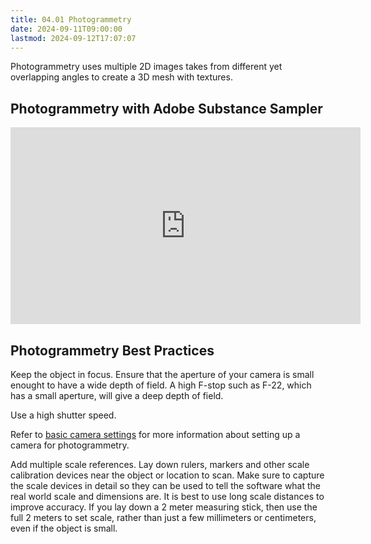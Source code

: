 ```yaml
---
title: 04.01 Photogrammetry
date: 2024-09-11T09:00:00
lastmod: 2024-09-12T17:07:07
---
```


Photogrammetry uses multiple 2D images takes from different yet overlapping angles to create a 3D mesh with textures.

## Photogrammetry with Adobe Substance Sampler

<div class="iframe-16-9-container">
<iframe class="youTubeIframe" width="560" height="315" src="https://www.youtube.com/embed/wUA6qzFK_FU?rel=0" title="YouTube video player" frameborder="0" allow="accelerometer; autoplay; clipboard-write; encrypted-media; gyroscope; picture-in-picture; web-share" referrerpolicy="strict-origin-when-cross-origin" allowfullscreen></iframe>
</div>

## Photogrammetry Best Practices

Keep the object in focus. Ensure that the aperture of your camera is small enought to have a wide depth of field. A high F-stop such as F-22, which has a small aperture, will give a deep depth of field.

Use a high shutter speed.

Refer to [basic camera settings](../../../../photography/basic-camera-settings.md) for more information about setting up a camera for photogrammetry.

Add multiple scale references. Lay down rulers, markers and other scale calibration devices near the object or location to scan. Make sure to capture the scale devices in detail so they can be used to tell the software what the real world scale and dimensions are. It is best to use long scale distances to improve accuracy. If you lay down a 2 meter measuring stick, then use the full 2 meters to set scale, rather than just a few millimeters or centimeters, even if the object is small.

